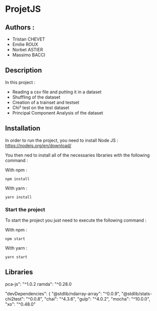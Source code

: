 # ProjetJS

## Authors : 
  - Tristan CHEVET
  - Emilie ROUX
  - Norbet ASTIER
  - Massimo BACCI

## Description

In this project :
  - Reading a csv file and putting it in a dataset
  - Shuffling of the dataset
  - Creation of a trainset and testset
  - Chi² test on the test dataset
  - Principal Component Analysis of the dataset

## Installation

In order to run the project, you need to install Node JS : <https://nodejs.org/en/download/>

You then ned to install all of the necessaries libraries with the following command :

With npm :

```node
npm install
```

With yarn :

```node
yarn install
```

### Start the project

To start the project you just need to execute the following command :

With npm :

```node
npm start
```
With yarn :

```node
yarn start
```

## Libraries


pca-js": "^1.0.2
ramda": "^0.28.0

"devDependencies": {
  "@stdlib/ndarray-array": "^0.0.9",
  "@stdlib/stats-chi2test": "^0.0.8",
  "chai": "^4.3.6",
  "gulp": "^4.0.2",
  "mocha": "^10.0.0",
  "xo": "^0.48.0"
